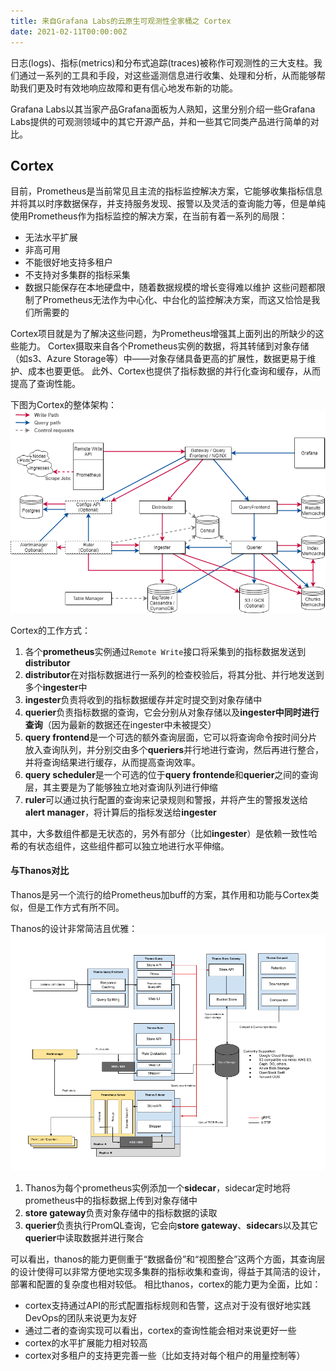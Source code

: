 ```yaml
---
title: 来自Grafana Labs的云原生可观测性全家桶之 Cortex
date: 2021-02-11T00:00:00Z
---
```


日志(logs)、指标(metrics)和分布式追踪(traces)被称作可观测性的三大支柱。我们通过一系列的工具和手段，对这些遥测信息进行收集、处理和分析，从而能够帮助我们更及时有效地响应故障和更有信心地发布新的功能。

Grafana Labs以其当家产品Grafana面板为人熟知，这里分别介绍一些Grafana Labs提供的可观测领域中的其它开源产品，并和一些其它同类产品进行简单的对比。

## Cortex

目前，Prometheus是当前常见且主流的指标监控解决方案，它能够收集指标信息并将其以时序数据保存，并支持服务发现、报警以及灵活的查询能力等，但是单纯使用Prometheus作为指标监控的解决方案，在当前有着一系列的局限：
* 无法水平扩展
* 非高可用
* 不能很好地支持多租户
* 不支持对多集群的指标采集
* 数据只能保存在本地硬盘中，随着数据规模的增长变得难以维护
这些问题都限制了Prometheus无法作为中心化、中台化的监控解决方案，而这又恰恰是我们所需要的

Cortex项目就是为了解决这些问题，为Prometheus增强其上面列出的所缺少的这些能力。
Cortex摄取来自各个Prometheus实例的数据，将其转储到对象存储（如s3、Azure Storage等）中——对象存储具备更高的扩展性，数据更易于维护、成本也要更低。
此外、Cortex也提供了指标数据的并行化查询和缓存，从而提高了查询性能。

下图为Cortex的整体架构：
![](/grafana-observability-stack/1.png)

Cortex的工作方式：
1. 各个**prometheus**实例通过`Remote Write`接口将采集到的指标数据发送到**distributor**
2. **distributor**在对指标数据进行一系列的检查校验后，将其分批、并行地发送到多个**ingester**中
3. **ingester**负责将收到的指标数据缓存并定时提交到对象存储中
4. **querier**负责指标数据的查询，它会分别从对象存储以及**ingester中同时进行查询**（因为最新的数据还在ingester中未被提交）
5. **query frontend**是一个可选的额外查询层面，它可以将查询命令按时间分片放入查询队列，并分别交由多个**queriers**并行地进行查询，然后再进行整合，并将查询结果进行缓存，从而提高查询效率。
6. **query scheduler**是一个可选的位于**query frontende**和**querier**之间的查询层，其主要是为了能够独立地对查询队列进行伸缩
7. **ruler**可以通过执行配置的查询来记录规则和警报，并将产生的警报发送给**alert manager**，将计算后的指标发送给**ingester**

其中，大多数组件都是无状态的，另外有部分（比如**ingester**）是依赖一致性哈希的有状态组件，这些组件都可以独立地进行水平伸缩。

#### 与Thanos对比

Thanos是另一个流行的给Prometheus加buff的方案，其作用和功能与Cortex类似，但是工作方式有所不同。

Thanos的设计非常简洁且优雅：
![](/grafana-observability-stack/2.png)

1. Thanos为每个prometheus实例添加一个**sidecar**，sidecar定时地将prometheus中的指标数据上传到对象存储中
2. **store gateway**负责对象存储中的指标数据的读取
3. **querier**负责执行PromQL查询，它会向**store gateway**、**sidecar**s以及其它**querier**中读取数据并进行聚合

可以看出，thanos的能力更侧重于“数据备份”和“视图整合”这两个方面，其查询层的设计使得可以非常方便地实现多集群的指标收集和查询，得益于其简洁的设计，部署和配置的复杂度也相对较低。
相比thanos，cortex的能力更为全面，比如：
* cortex支持通过API的形式配置指标规则和告警，这点对于没有很好地实践DevOps的团队来说更为友好
* 通过二者的查询实现可以看出，cortex的查询性能会相对来说更好一些
* cortex的水平扩展能力相对较高
* cortex对多租户的支持更完善一些（比如支持对每个租户的用量控制等）

